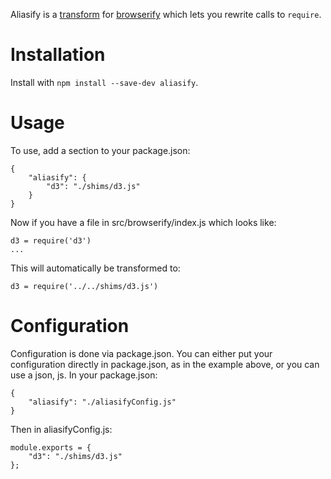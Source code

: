 Aliasify is a [transform](https://github.com/substack/node-browserify#btransformtr) for [browserify](https://github.com/substack/node-browserify) which lets you rewrite calls to `require`.

Installation
============

Install with `npm install --save-dev aliasify`.

Usage
=====

To use, add a section to your package.json:

    {
        "aliasify": {
            "d3": "./shims/d3.js"
        }
    }

Now if you have a file in src/browserify/index.js which looks like:

    d3 = require('d3')
    ...

This will automatically be transformed to:

    d3 = require('../../shims/d3.js')

Configuration
=============

Configuration is done via package.json.  You can either put your configuration directly in package.json, as in the example above, or you can use a json, js.  In your package.json:

    {
        "aliasify": "./aliasifyConfig.js"
    }

Then in aliasifyConfig.js:

    module.exports = {
        "d3": "./shims/d3.js"
    };



